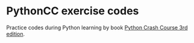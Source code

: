 # PythonCC exercise codes
Practice codes during Python learning by book [Python Crash Course 3rd edition](https://nostarch.com/python-crash-course-3rd-edition).
